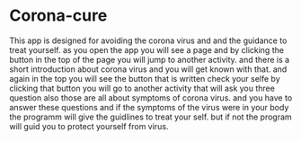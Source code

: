 # Corona-cure
This app is designed for avoiding the corona virus and and the guidance to treat yourself.
as you open the app you will see a page and by clicking the button in the top of the page you will jump to another activity.
and there is a short introduction about corona virus and you will get known with that.
and again in the top you will see the button that is written check your selfe by clicking that button you will go to another activity
that will ask you three question also those are all about symptoms of corona virus.
and you have to answer these questions
and if the symptoms of the virus were in your body the programm will give the guidlines to treat your self.
but if not the program will guid you to protect yourself from virus.
